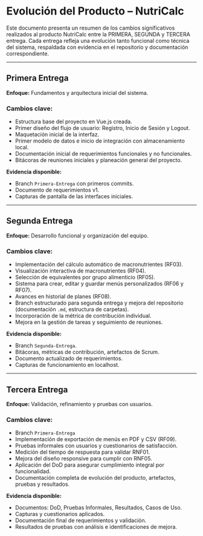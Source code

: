 # Evolución del Producto – NutriCalc

Este documento presenta un resumen de los cambios significativos realizados al producto NutriCalc entre la PRIMERA, SEGUNDA y TERCERA entrega. Cada entrega refleja una evolución tanto funcional como técnica del sistema, respaldada con evidencia en el repositorio y documentación correspondiente.

---

## Primera Entrega

**Enfoque:** Fundamentos y arquitectura inicial del sistema.

### Cambios clave:
- Estructura base del proyecto en Vue.js creada.
- Primer diseño del flujo de usuario: Registro, Inicio de Sesión y Logout.
- Maquetación inicial de la interfaz.
- Primer modelo de datos e inicio de integración con almacenamiento local.
- Documentación inicial de requerimientos funcionales y no funcionales.
- Bitácoras de reuniones iniciales y planeación general del proyecto.

**Evidencia disponible:**  
- Branch `Primera-Entrega` con primeros commits.  
- Documento de requerimientos v1.  
- Capturas de pantalla de las interfaces iniciales.  

---

## Segunda Entrega

**Enfoque:** Desarrollo funcional y organización del equipo.

### Cambios clave:
- Implementación del cálculo automático de macronutrientes (RF03).
- Visualización interactiva de macronutrientes (RF04).
- Selección de equivalentes por grupo alimenticio (RF05).
- Sistema para crear, editar y guardar menús personalizados (RF06 y RF07).
- Avances en historial de planes (RF08).
- Branch estructurado para segunda entrega y mejora del repositorio (documentación `.md`, estructura de carpetas).
- Incorporación de la métrica de contribución individual.
- Mejora en la gestión de tareas y seguimiento de reuniones.

**Evidencia disponible:**  
- Branch `Segunda-Entrega`.  
- Bitácoras, métricas de contribución, artefactos de Scrum.  
- Documento actualizado de requerimientos.  
- Capturas de funcionamiento en localhost.  

---

## Tercera Entrega

**Enfoque:** Validación, refinamiento y pruebas con usuarios.

### Cambios clave:
- Branch `Primera-Entrega` 
- Implementación de exportación de menús en PDF y CSV (RF09).
- Pruebas informales con usuarios y cuestionarios de satisfacción.
- Medición del tiempo de respuesta para validar RNF01.
- Mejora del diseño responsive para cumplir con RNF05.
- Aplicación del DoD para asegurar cumplimiento integral por funcionalidad.
- Documentación completa de evolución del producto, artefactos, pruebas y resultados.

**Evidencia disponible:**  
- Documentos: DoD, Pruebas Informales, Resultados, Casos de Uso.  
- Capturas y cuestionarios aplicados.  
- Documentación final de requerimientos y validación.  
- Resultados de pruebas con análisis e identificaciones de mejora.  

